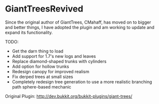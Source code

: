 GiantTreesRevived
=================

Since the original author of GiantTrees, CMahaff, has moved on to bigger and better things, I have adopted the plugin and am working to update and expand its functionality.

TODO:
- Get the darn thing to load
- Add support for 1.7's new logs and leaves
- Replace diamond-shaped trunks with cylinders
- Add option for hollow trunks
- Redesign canopy for improved realism
- Fix derped trees at small sizes
- Completely redesign tree generation to use a more realistic branching path sphere-based mechanic

Original Plugin: http://dev.bukkit.org/bukkit-plugins/giant-trees/